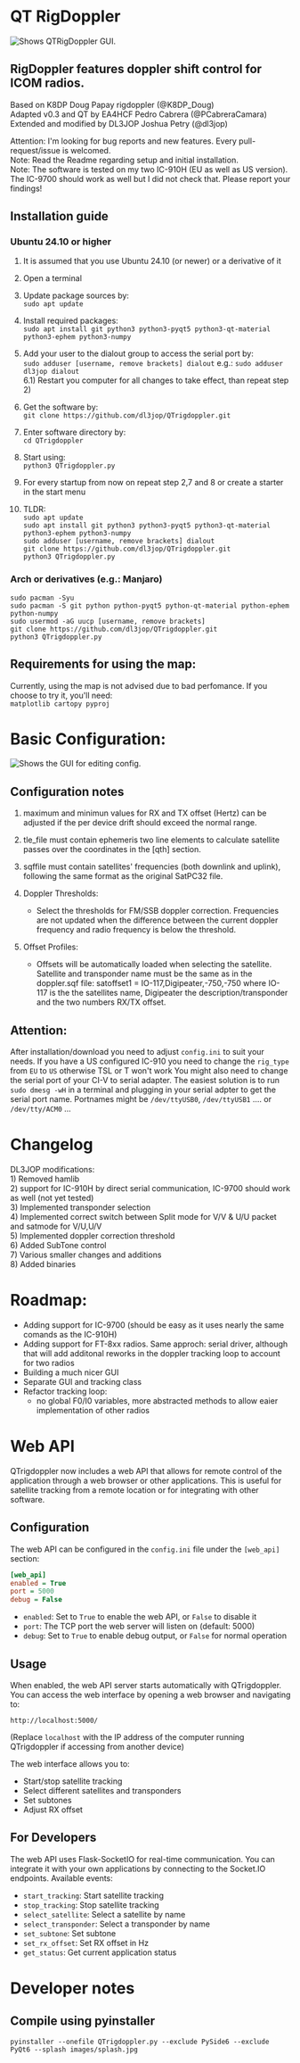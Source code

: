 # QT RigDoppler


<picture>
 <source media="(prefers-color-scheme: dark)" srcset="https://github.com/dl3jop/QTrigdoppler/blob/main/images/mainWindow.png">
 <source media="(prefers-color-scheme: light)" srcset="https://github.com/dl3jop/QTrigdoppler/blob/main/images/mainWindow.png">
 <img alt="Shows QTRigDoppler GUI." src="https://github.com/dl3jop/QTrigdoppler/blob/main/images/mainWindow.png">
</picture> 

## RigDoppler features doppler shift control for ICOM radios.

Based on K8DP Doug Papay rigdoppler (@K8DP_Doug)  
Adapted v0.3 and QT by EA4HCF Pedro Cabrera (@PCabreraCamara)  
Extended and modified by DL3JOP Joshua Petry (@dl3jop)

Attention: I'm looking for bug reports and new features. Every pull-request/issue is welcomed.<br/>
Note: Read the Readme regarding setup and initial installation.<br/>
Note: The software is tested on my two IC-910H (EU as well as US version). The IC-9700 should work as well but I did not check that. Please report your findings!<br/>

## Installation guide
### Ubuntu 24.10 or higher
 1) It is assumed that you use Ubuntu 24.10 (or newer) or a derivative of it
 2) Open a terminal
 3) Update package sources by:<br/> `sudo apt update`
 5) Install required packages:<br/> `sudo apt install git python3 python3-pyqt5 python3-qt-material python3-ephem python3-numpy`
 6) Add your user to the dialout group to access the serial port by:<br/> `sudo adduser [username, remove brackets] dialout` e.g.: `sudo adduser dl3jop dialout`<br/>
 6.1) Restart you computer for all changes to take effect, than repeat step 2)<br/>
 7) Get the software by:<br/> `git clone https://github.com/dl3jop/QTrigdoppler.git`
 8) Enter software directory by:<br/> `cd QTrigdoppler`
 9) Start using:<br/> `python3 QTrigdoppler.py`
 10) For every startup from now on repeat step 2,7 and 8 or create a starter in the start menu

 11) TLDR:\
     `sudo apt update`\
     `sudo apt install git python3 python3-pyqt5 python3-qt-material python3-ephem python3-numpy`\
     `sudo adduser [username, remove brackets] dialout`\
     `git clone https://github.com/dl3jop/QTrigdoppler.git`\
     `python3 QTrigdoppler.py`

### Arch or derivatives (e.g.: Manjaro)
`sudo pacman -Syu`\
     `sudo pacman -S git python python-pyqt5 python-qt-material python-ephem python-numpy`\
     `sudo usermod -aG uucp [username, remove brackets]`\
     `git clone https://github.com/dl3jop/QTrigdoppler.git`\
     `python3 QTrigdoppler.py`

## Requirements for using the map:  
Currently, using the map is not advised due to bad perfomance. If you choose to try it, you'll need:<br/>
`matplotlib
cartopy
pyproj`
  
    
# Basic Configuration:
<picture>
 <source media="(prefers-color-scheme: dark)" srcset="https://github.com/dl3jop/QTrigdoppler/blob/main/images/menu_config.png">
 <source media="(prefers-color-scheme: light)" srcset="https://github.com/dl3jop/QTrigdoppler/blob/main/images/menu_config.png">
 <img alt="Shows the GUI for editing config." src="https://github.com/dl3jop/QTrigdoppler/blob/main/images/menu_config.png">
</picture> 

## Configuration notes

1) maximum and minimun values for RX and TX offset (Hertz) can be adjusted if the per device drift should exceed the normal range.<br/>

2) tle_file must contain ephemeris two line elements to calculate satellite passes over the coordinates in the [qth] section. <br/>

3) sqffile must contain satellites' frequencies (both downlink and uplink), following the same format as the original SatPC32 file. <br/>

4) Doppler Thresholds:
     - Select the thresholds for FM/SSB doppler correction. Frequencies are not updated when the difference between the current doppler frequency and radio frequency is below the threshold.
5) Offset Profiles:
    - Offsets will be automatically loaded when selecting the satellite. Satellite and transponder name must be the same as in the doppler.sqf file:
      satoffset1 = IO-117,Digipeater,-750,-750
      where IO-117 is the the satellites name, Digipeater the description/transponder and the two numbers RX/TX offset.
## Attention:
After installation/download you need to adjust `config.ini` to suit your needs. If you have a US configured IC-910 you need to change the `rig_type` from `EU` to `US` otherwise TSL or T won't work
You might also need to change the serial port of your CI-V to serial adapter. The easiest solution is to run `sudo dmesg -wH` in a terminal and plugging in your serial adpter to get the serial port name.
Portnames might be `/dev/ttyUSB0`, `/dev/ttyUSB1` .... or `/dev/tty/ACM0` ... 

# Changelog
DL3JOP modifications: <br/>
    1) Removed hamlib<br/>
    2) support for IC-910H by direct serial communication, IC-9700 should work as well (not yet tested)<br/>
    3) Implemented transponder selection<br/>
    4) Implemented correct switch between Split mode for V/V & U/U packet and satmode for V/U,U/V<br/>
    5) Implemented doppler correction threshold<br/>
    6) Added SubTone control<br/>
    7) Various smaller changes and additions<br/>
    8) Added binaries
    
# Roadmap:
  - Adding support for IC-9700 (should be easy as it uses nearly the same comands as the IC-910H)
  - Adding support for FT-8xx radios. Same approch: serial driver, although that will add additonal reworks in the doppler tracking loop to account for two radios
  - Building a much nicer GUI
  - Separate GUI and tracking class
  - Refactor tracking loop:
    - no global F0/I0 variables, more abstracted methods to allow eaier implementation of other radios
    
# Web API
QTrigdoppler now includes a web API that allows for remote control of the application through a web browser or other applications. This is useful for satellite tracking from a remote location or for integrating with other software.

## Configuration
The web API can be configured in the `config.ini` file under the `[web_api]` section:

```ini
[web_api]
enabled = True
port = 5000
debug = False
```

- `enabled`: Set to `True` to enable the web API, or `False` to disable it
- `port`: The TCP port the web server will listen on (default: 5000)
- `debug`: Set to `True` to enable debug output, or `False` for normal operation

## Usage
When enabled, the web API server starts automatically with QTrigdoppler. You can access the web interface by opening a web browser and navigating to:

```
http://localhost:5000/
```

(Replace `localhost` with the IP address of the computer running QTrigdoppler if accessing from another device)

The web interface allows you to:
- Start/stop satellite tracking
- Select different satellites and transponders
- Set subtones
- Adjust RX offset

## For Developers
The web API uses Flask-SocketIO for real-time communication. You can integrate it with your own applications by connecting to the Socket.IO endpoints. Available events:

- `start_tracking`: Start satellite tracking
- `stop_tracking`: Stop satellite tracking
- `select_satellite`: Select a satellite by name
- `select_transponder`: Select a transponder by name
- `set_subtone`: Set subtone
- `set_rx_offset`: Set RX offset in Hz
- `get_status`: Get current application status

# Developer notes
## Compile using pyinstaller
`pyinstaller --onefile QTrigdoppler.py --exclude PySide6 --exclude PyQt6 --splash images/splash.jpg`
